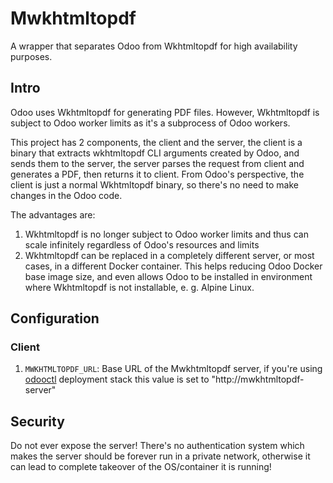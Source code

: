 # Mwkhtmltopdf

A wrapper that separates Odoo from Wkhtmltopdf for high availability purposes.

## Intro

Odoo uses Wkhtmltopdf for generating PDF files. However, Wkhtmltopdf is subject to Odoo worker limits as it's a subprocess of Odoo workers.

This project has 2 components, the client and the server, the client is a binary that extracts wkhtmltopdf CLI arguments created by Odoo, and sends them to the server, the server parses the request from client and generates a PDF, then returns it to client. From Odoo's perspective, the client is just a normal Wkhtmltopdf binary, so there's no need to make changes in the Odoo code.

The advantages are:

1. Wkhtmltopdf is no longer subject to Odoo worker limits and thus can scale infinitely regardless of Odoo's resources and limits
2. Wkhtmltopdf can be replaced in a completely different server, or most cases, in a different Docker container. This helps reducing Odoo Docker base image size, and even allows Odoo to be installed in environment where Wkhtmltopdf is not installable, e. g. Alpine Linux.

## Configuration

### Client

1. `MWKHTMLTOPDF_URL`: Base URL of the Mwkhtmltopdf server, if you're using [odooctl](https://github.com/mplus-oss/odoo) deployment stack this value is set to "http://mwkhtmltopdf-server"

## Security

Do not ever expose the server! There's no authentication system which makes the server should be forever run in a private network, otherwise it can lead to complete takeover of the OS/container it is running!